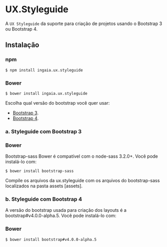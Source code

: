 # UX.Styleguide

A `UX Styleguide` da suporte para criação de projetos usando o Bootstrap 3 ou Bootstrap 4.

## Instalação

### npm

```console
$ npm install ingaia.ux.styleguide
```

### Bower

```console
$ bower install ingaia.ux.styleguide
```

Escolha qual versão do bootstrap você quer usar:

* [Bootstrap 3](#a-styleguide-com-bootstrap-3).
* [Bootstrap 4](#b-styleguide-com-bootstrap-4).

### a. Styleguide com Bootstrap 3

### Bower

Bootstrap-sass Bower é compatível com o node-sass 3.2.0+. Você pode instalá-lo com:

```console
$ bower install bootstrap-sass
```

Compile os arquivos da ux.styleguide com os arquivos do bootstrap-sass localizados na pasta assets [assets].

### b. Styleguide com Bootstrap 4

A versão do bootstrap usada para criação dos layouts é a bootstrap#v4.0.0-alpha.5. Você pode instalá-lo com:

### Bower

```console
$ bower install bootstrap#v4.0.0-alpha.5
```
